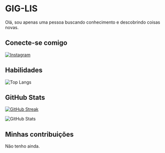 # GIG-LIS

Olá, sou apenas uma pessoa buscando conhecimento e descobrindo coisas novas.

## Conecte-se comigo

[![Instagram](https://img.shields.io/badge/Instagram-000?style=for-the-badge&logo=instagram&logoColor)](https://www.instagram.com/gig.lis?utm_source=ig_web_button_share_sheet&igsh=OGQ5ZDc2ODk2ZA==)

## Habilidades

![Top Langs](https://github-readme-stats-git-masterrstaa-rickstaa.vercel.app/api/top-langs/?username=gig-lis&layout=compact&bg_color=000&border_color=30A3DC&title_color=E94D5F&text_color=FFF)


## GitHub Stats

[![GitHub Streak](https://streak-stats.demolab.com/?user=gig-lis&theme=bear&background=000&border=30A3DC&dates=FFF)](https://git.io/streak-stats)

![GitHub Stats](https://github-readme-stats.vercel.app/api?username=gig-lis&theme=transparent&bg_color=000&border_color=30A3DC&show_icons=true&icon_color=30A3DC&title_color=E94D5F&text_color=FFF)

## Minhas contribuições
Não tenho ainda.